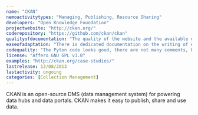 ```yaml
---
name: "CKAN"
nemoactivitytypes: "Managing, Publishing, Resource Sharing"
developers: "Open Knowledge Foundation"
projectwebsite: "http://ckan.org/"
coderepository: "https://github.com/ckan/ckan"
qualityofdocumentation: "The quality of the website and the available documentation is very good. The purpose and features, including the API, of CKAN are all documented very well."
easeofadaptation: "There is dedicated documentation on the writing of extensions. Moreover there are 60 external extensions available, which can serve as an example. The code base is large, but the documentation is good, so writing these extensions shouldn’t be too hard."
codequality: "The Pyton code looks good, there are not many comments, but for the important objects (within the comments) references to the API docs are given. The API docs are very detailed."
license: "Affero GNU GPL v3.0"
examples: "http://ckan.org/case-studies/"
lastrelease: 13/08/2013
lastactivity: ongoing
categories: [Collection Management]
---
```

CKAN is an open-source DMS (data management system) for powering data hubs and data portals. CKAN makes it easy to publish, share and use data.
